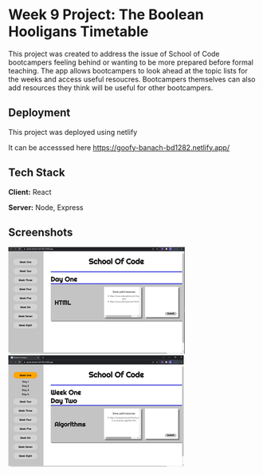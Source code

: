 # Week 9 Project: The Boolean Hooligans Timetable


This project was created to address the issue of School of Code bootcampers feeling behind or wanting to be more prepared before formal teaching. The app allows bootcampers to look ahead at the topic lists for the weeks and access useful resoucres. Bootcampers themselves can also add resources they think will be useful for other bootcampers.




## Deployment

This project was deployed using netlify 

It can be accesssed here https://goofy-banach-bd1282.netlify.app/





## Tech Stack

**Client:** React

**Server:** Node, Express



## Screenshots
![image](boolean1.png)
![image](boolean2.png)


